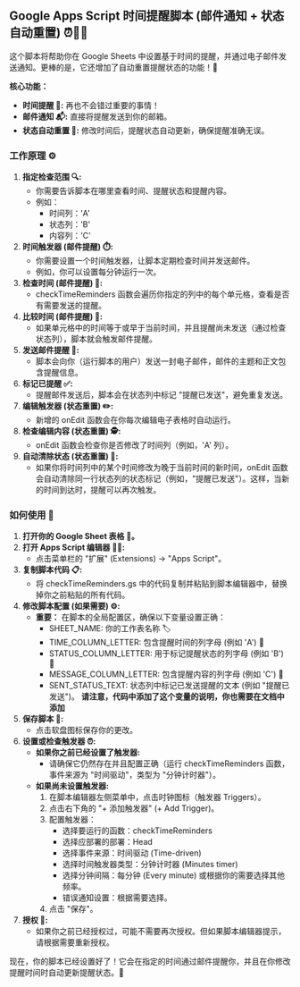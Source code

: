 ## **Google Apps Script 时间提醒脚本 (邮件通知 \+ 状态自动重置) ⏰📧🔄**

这个脚本将帮助你在 Google Sheets 中设置基于时间的提醒，并通过电子邮件发送通知。更棒的是，它还增加了自动重置提醒状态的功能！🚀

**核心功能：**

* **时间提醒 📧:** 再也不会错过重要的事情！  
* **邮件通知 📬:** 直接将提醒发送到你的邮箱。  
* **状态自动重置 🔄:** 修改时间后，提醒状态自动更新，确保提醒准确无误。

### **工作原理 ⚙️**

1. **指定检查范围 🔍:**  
   * 你需要告诉脚本在哪里查看时间、提醒状态和提醒内容。  
   * 例如：  
     * 时间列：'A'  
     * 状态列：'B'  
     * 内容列：'C'  
2. **时间触发器 (邮件提醒) ⏱️:**  
   * 你需要设置一个时间触发器，让脚本定期检查时间并发送邮件。  
   * 例如，你可以设置每分钟运行一次。  
3. **检查时间 (邮件提醒) 👀:**  
   * checkTimeReminders 函数会遍历你指定的列中的每个单元格，查看是否有需要发送的提醒。  
4. **比较时间 (邮件提醒) 🧐:**  
   * 如果单元格中的时间等于或早于当前时间，并且提醒尚未发送（通过检查状态列），脚本就会触发邮件提醒。  
5. **发送邮件提醒 📨:**  
   * 脚本会向你（运行脚本的用户）发送一封电子邮件，邮件的主题和正文包含提醒信息。  
6. **标记已提醒 ✅:**  
   * 提醒邮件发送后，脚本会在状态列中标记 "提醒已发送"，避免重复发送。  
7. **编辑触发器 (状态重置) ✏️:**  
   * 新增的 onEdit 函数会在你每次编辑电子表格时自动运行。  
8. **检查编辑内容 (状态重置) 🕵️:**  
   * onEdit 函数会检查你是否修改了时间列（例如，'A' 列）。  
9. **自动清除状态 (状态重置) 🧹:**  
   * 如果你将时间列中的某个时间修改为晚于当前时间的新时间，onEdit 函数会自动清除同一行状态列的状态标记（例如，"提醒已发送"）。这样，当新的时间到达时，提醒可以再次触发。

### **如何使用 🚀**

1. **打开你的 Google Sheet 表格 📑。**  
2. **打开 Apps Script 编辑器 👨‍💻:**  
   * 点击菜单栏的 "扩展" (Extensions) \-\> "Apps Script"。  
3. **复制脚本代码 📋:**  
   * 将 checkTimeReminders.gs 中的代码复制并粘贴到脚本编辑器中，替换掉你之前粘贴的所有代码。  
4. **修改脚本配置 (如果需要) ⚙️:**  
   * **重要：** 在脚本的全局配置区，确保以下变量设置正确：  
     * SHEET\_NAME: 你的工作表名称 🏷️  
     * TIME\_COLUMN\_LETTER: 包含提醒时间的列字母 (例如 'A') 📅  
     * STATUS\_COLUMN\_LETTER: 用于标记提醒状态的列字母 (例如 'B') 🚩  
     * MESSAGE\_COLUMN\_LETTER: 包含提醒内容的列字母 (例如 'C') 📝  
     * SENT\_STATUS\_TEXT: 状态列中标记已发送提醒的文本 (例如 "提醒已发送")。 **请注意，代码中添加了这个变量的说明，你也需要在文档中添加**  
5. **保存脚本 💾:**  
   * 点击软盘图标保存你的更改。  
6. **设置或检查触发器 ⏰:**  
   * **如果你之前已经设置了触发器:**  
     * 请确保它仍然存在并且配置正确（运行 checkTimeReminders 函数，事件来源为 "时间驱动"，类型为 "分钟计时器"）。  
   * **如果尚未设置触发器:**  
     1. 在脚本编辑器左侧菜单中，点击时钟图标（触发器 Triggers）。  
     2. 点击右下角的 "+ 添加触发器" (+ Add Trigger)。  
     3. 配置触发器：  
        * 选择要运行的函数：checkTimeReminders  
        * 选择应部署的部署：Head  
        * 选择事件来源：时间驱动 (Time-driven)  
        * 选择时间触发器类型：分钟计时器 (Minutes timer)  
        * 选择分钟间隔：每分钟 (Every minute) 或根据你的需要选择其他频率。  
        * 错误通知设置：根据需要选择。  
     4. 点击 "保存"。  
7. **授权 🔑:**  
   * 如果你之前已经授权过，可能不需要再次授权。但如果脚本编辑器提示，请根据需要重新授权。

现在，你的脚本已经设置好了！它会在指定的时间通过邮件提醒你，并且在你修改提醒时间时自动更新提醒状态。🎉
